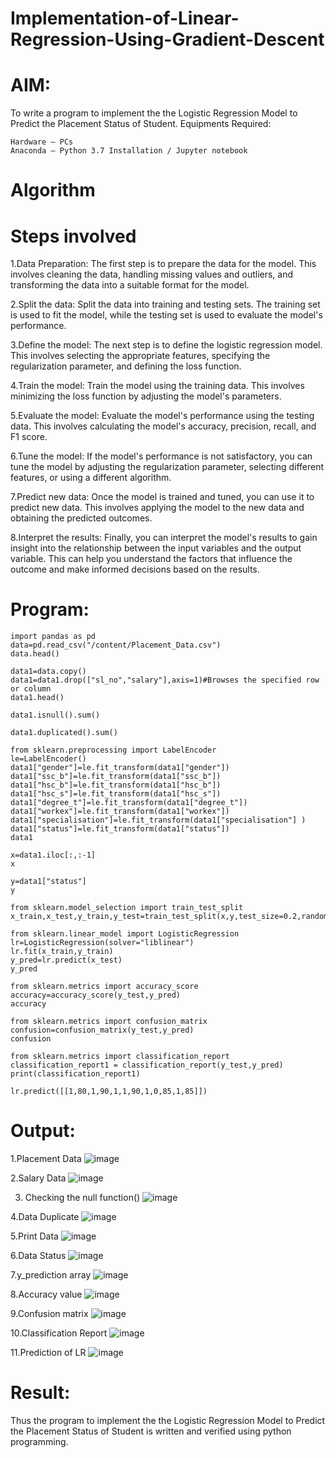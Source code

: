 # Implementation-of-Linear-Regression-Using-Gradient-Descent

# AIM:

To write a program to implement the the Logistic Regression Model to Predict the Placement Status of Student.
Equipments Required:

    Hardware – PCs
    Anaconda – Python 3.7 Installation / Jupyter notebook

# Algorithm
# Steps involved

1.Data Preparation: The first step is to prepare the data for the model. This involves cleaning the data, handling missing values and outliers, and transforming the data into a suitable format for the model.

2.Split the data: Split the data into training and testing sets. The training set is used to fit the model, while the testing set is used to evaluate the model's performance.

3.Define the model: The next step is to define the logistic regression model. This involves selecting the appropriate features, specifying the regularization parameter, and defining the loss function.

4.Train the model: Train the model using the training data. This involves minimizing the loss function by adjusting the model's parameters.

5.Evaluate the model: Evaluate the model's performance using the testing data. This involves calculating the model's accuracy, precision, recall, and F1 score.

6.Tune the model: If the model's performance is not satisfactory, you can tune the model by adjusting the regularization parameter, selecting different features, or using a different algorithm.

7.Predict new data: Once the model is trained and tuned, you can use it to predict new data. This involves applying the model to the new data and obtaining the predicted outcomes.

8.Interpret the results: Finally, you can interpret the model's results to gain insight into the relationship between the input variables and the output variable. This can help you understand the factors that influence the outcome and make informed decisions based on the results.
# Program:
```
import pandas as pd
data=pd.read_csv("/content/Placement_Data.csv")
data.head()

data1=data.copy()
data1=data1.drop(["sl_no","salary"],axis=1)#Browses the specified row or column
data1.head()

data1.isnull().sum()

data1.duplicated().sum()

from sklearn.preprocessing import LabelEncoder
le=LabelEncoder()
data1["gender"]=le.fit_transform(data1["gender"])
data1["ssc_b"]=le.fit_transform(data1["ssc_b"])
data1["hsc_b"]=le.fit_transform(data1["hsc_b"])
data1["hsc_s"]=le.fit_transform(data1["hsc_s"])
data1["degree_t"]=le.fit_transform(data1["degree_t"])
data1["workex"]=le.fit_transform(data1["workex"])
data1["specialisation"]=le.fit_transform(data1["specialisation"] )     
data1["status"]=le.fit_transform(data1["status"])       
data1 

x=data1.iloc[:,:-1]
x

y=data1["status"]
y

from sklearn.model_selection import train_test_split
x_train,x_test,y_train,y_test=train_test_split(x,y,test_size=0.2,random_state=0)

from sklearn.linear_model import LogisticRegression
lr=LogisticRegression(solver="liblinear")
lr.fit(x_train,y_train)
y_pred=lr.predict(x_test)
y_pred

from sklearn.metrics import accuracy_score
accuracy=accuracy_score(y_test,y_pred)
accuracy

from sklearn.metrics import confusion_matrix
confusion=confusion_matrix(y_test,y_pred)
confusion

from sklearn.metrics import classification_report
classification_report1 = classification_report(y_test,y_pred)
print(classification_report1)

lr.predict([[1,80,1,90,1,1,90,1,0,85,1,85]])
```
# Output:
1.Placement Data
![image](https://github.com/AGALYARAMESHKUMAR/Implementation-of-Linear-Regression-Using-Gradient-Descent/assets/119394395/8a616a19-f88d-4701-842e-ec39f92cca80)

2.Salary Data
![image](https://github.com/AGALYARAMESHKUMAR/Implementation-of-Linear-Regression-Using-Gradient-Descent/assets/119394395/302eaa95-851f-41f2-a17d-fb9191cf40a4)

3. Checking the null function()
![image](https://github.com/AGALYARAMESHKUMAR/Implementation-of-Linear-Regression-Using-Gradient-Descent/assets/119394395/99f359dd-8eaf-448f-9f06-25797429226b)

4.Data Duplicate
![image](https://github.com/AGALYARAMESHKUMAR/Implementation-of-Linear-Regression-Using-Gradient-Descent/assets/119394395/e6f329f7-c4cc-4ed7-8d48-8b385e896a8c)

5.Print Data
![image](https://github.com/AGALYARAMESHKUMAR/Implementation-of-Linear-Regression-Using-Gradient-Descent/assets/119394395/0047f6d0-bce1-42b3-8f03-baad0fe1aafc)

6.Data Status
![image](https://github.com/AGALYARAMESHKUMAR/Implementation-of-Linear-Regression-Using-Gradient-Descent/assets/119394395/bb30bffc-1ae0-461a-a49c-ffaa72a2d86a)

7.y_prediction array
![image](https://github.com/AGALYARAMESHKUMAR/Implementation-of-Linear-Regression-Using-Gradient-Descent/assets/119394395/91050a54-405b-438d-9042-7ec1ac739a3d)

8.Accuracy value
![image](https://github.com/AGALYARAMESHKUMAR/Implementation-of-Linear-Regression-Using-Gradient-Descent/assets/119394395/038e7496-21c5-4276-9794-60bc262fd93d)

9.Confusion matrix
![image](https://github.com/AGALYARAMESHKUMAR/Implementation-of-Linear-Regression-Using-Gradient-Descent/assets/119394395/ab8aefbb-8974-4f29-b6ac-1985cbacf218)

10.Classification Report
![image](https://github.com/AGALYARAMESHKUMAR/Implementation-of-Linear-Regression-Using-Gradient-Descent/assets/119394395/24011a87-e892-4e6d-a931-1d79d6211fe6)

11.Prediction of LR
![image](https://github.com/AGALYARAMESHKUMAR/Implementation-of-Linear-Regression-Using-Gradient-Descent/assets/119394395/39fd1e28-b5f1-4e67-bf6a-112068a26910)

# Result:
Thus the program to implement the the Logistic Regression Model to Predict the Placement Status of Student is written and verified using python programming.

